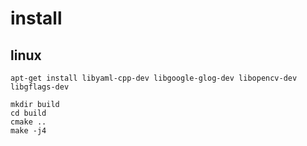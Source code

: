 # install
## linux
```
apt-get install libyaml-cpp-dev libgoogle-glog-dev libopencv-dev libgflags-dev
```
```
mkdir build
cd build
cmake ..
make -j4
```

